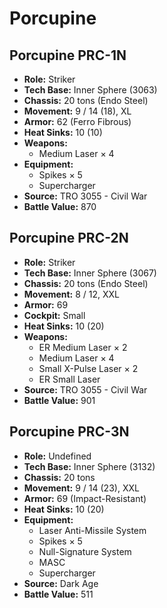 # Porcupine
## Porcupine PRC-1N
- **Role:** Striker
- **Tech Base:** Inner Sphere (3063)
- **Chassis:** 20 tons (Endo Steel)
- **Movement:** 9 / 14 (18), XL
- **Armor:** 62 (Ferro Fibrous)
- **Heat Sinks:** 10 (10)
- **Weapons:**
  - Medium Laser × 4
- **Equipment:**
  - Spikes × 5
  - Supercharger
- **Source:** TRO 3055 - Civil War
- **Battle Value:** 870

## Porcupine PRC-2N
- **Role:** Striker
- **Tech Base:** Inner Sphere (3067)
- **Chassis:** 20 tons (Endo Steel)
- **Movement:** 8 / 12, XXL
- **Armor:** 69
- **Cockpit:** Small
- **Heat Sinks:** 10 (20)
- **Weapons:**
  - ER Medium Laser × 2
  - Medium Laser × 4
  - Small X-Pulse Laser × 2
  - ER Small Laser
- **Source:** TRO 3055 - Civil War
- **Battle Value:** 901

## Porcupine PRC-3N
- **Role:** Undefined
- **Tech Base:** Inner Sphere (3132)
- **Chassis:** 20 tons
- **Movement:** 9 / 14 (23), XXL
- **Armor:** 69 (Impact-Resistant)
- **Heat Sinks:** 10 (20)
- **Equipment:**
  - Laser Anti-Missile System
  - Spikes × 5
  - Null-Signature System
  - MASC
  - Supercharger
- **Source:** Dark Age
- **Battle Value:** 511

